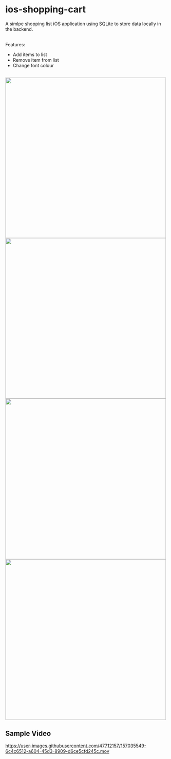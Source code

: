 # ios-shopping-cart

A simlpe shopping list iOS application using SQLite to store data locally in the backend.
<br><br>

Features:
<ul>
  <li>Add items to list</li>
  <li>Remove item from list</li>
  <li>Change font colour</li>
</ul>

## 

<p float="left" margin="100px">
  <img src="https://user-images.githubusercontent.com/47712157/157034820-df899276-4f93-4a12-a32b-bb4590f8b9e5.jpg" height="500" />
  <img src="https://user-images.githubusercontent.com/47712157/157034826-caa27987-b581-403c-8393-d52022af21d4.jpg" height="500" /> 
  <img src="https://user-images.githubusercontent.com/47712157/157034833-8da569aa-9a6c-4bdc-868c-ff30ab376581.jpg" height="500" />
  <img src="https://user-images.githubusercontent.com/47712157/157037439-adcc355b-5324-407c-baa7-e89e920a9737.jpg" height="500" />
</p>

## Sample Video

https://user-images.githubusercontent.com/47712157/157035549-6c4c6512-a604-45d3-8909-d6ce5cfd245c.mov
